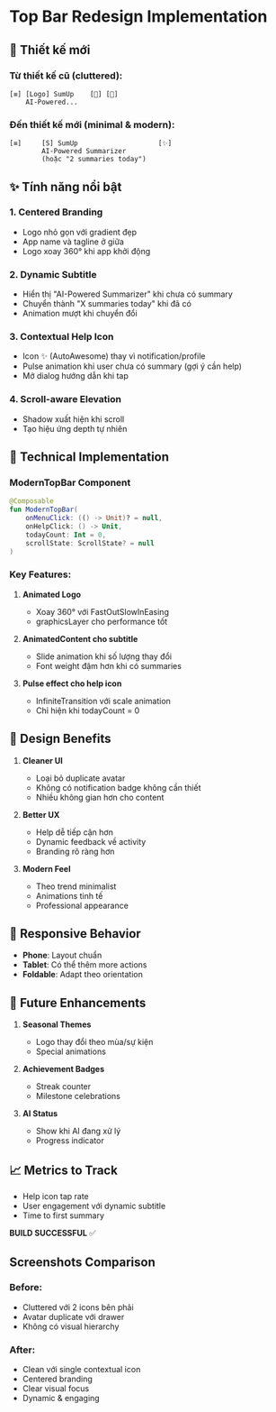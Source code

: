 # Top Bar Redesign Implementation

## 🎨 Thiết kế mới

### Từ thiết kế cũ (cluttered):
```
[≡] [Logo] SumUp    [🔔] [👤]
    AI-Powered...
```

### Đến thiết kế mới (minimal & modern):
```
[≡]     [S] SumUp                    [✨]
        AI-Powered Summarizer
        (hoặc "2 summaries today")
```

## ✨ Tính năng nổi bật

### 1. **Centered Branding**
- Logo nhỏ gọn với gradient đẹp
- App name và tagline ở giữa
- Logo xoay 360° khi app khởi động

### 2. **Dynamic Subtitle**
- Hiển thị "AI-Powered Summarizer" khi chưa có summary
- Chuyển thành "X summaries today" khi đã có
- Animation mượt khi chuyển đổi

### 3. **Contextual Help Icon**
- Icon ✨ (AutoAwesome) thay vì notification/profile
- Pulse animation khi user chưa có summary (gợi ý cần help)
- Mở dialog hướng dẫn khi tap

### 4. **Scroll-aware Elevation**
- Shadow xuất hiện khi scroll
- Tạo hiệu ứng depth tự nhiên

## 🔧 Technical Implementation

### ModernTopBar Component
```kotlin
@Composable
fun ModernTopBar(
    onMenuClick: (() -> Unit)? = null,
    onHelpClick: () -> Unit,
    todayCount: Int = 0,
    scrollState: ScrollState? = null
)
```

### Key Features:
1. **Animated Logo**
   - Xoay 360° với FastOutSlowInEasing
   - graphicsLayer cho performance tốt

2. **AnimatedContent cho subtitle**
   - Slide animation khi số lượng thay đổi
   - Font weight đậm hơn khi có summaries

3. **Pulse effect cho help icon**
   - InfiniteTransition với scale animation
   - Chỉ hiện khi todayCount = 0

## 🎯 Design Benefits

1. **Cleaner UI**
   - Loại bỏ duplicate avatar
   - Không có notification badge không cần thiết
   - Nhiều không gian hơn cho content

2. **Better UX**
   - Help dễ tiếp cận hơn
   - Dynamic feedback về activity
   - Branding rõ ràng hơn

3. **Modern Feel**
   - Theo trend minimalist
   - Animations tinh tế
   - Professional appearance

## 📱 Responsive Behavior

- **Phone**: Layout chuẩn
- **Tablet**: Có thể thêm more actions
- **Foldable**: Adapt theo orientation

## 🚀 Future Enhancements

1. **Seasonal Themes**
   - Logo thay đổi theo mùa/sự kiện
   - Special animations

2. **Achievement Badges**
   - Streak counter
   - Milestone celebrations

3. **AI Status**
   - Show khi AI đang xử lý
   - Progress indicator

## 📈 Metrics to Track

- Help icon tap rate
- User engagement với dynamic subtitle
- Time to first summary

**BUILD SUCCESSFUL** ✅

## Screenshots Comparison

### Before:
- Cluttered với 2 icons bên phải
- Avatar duplicate với drawer
- Không có visual hierarchy

### After:
- Clean với single contextual icon
- Centered branding
- Clear visual focus
- Dynamic & engaging